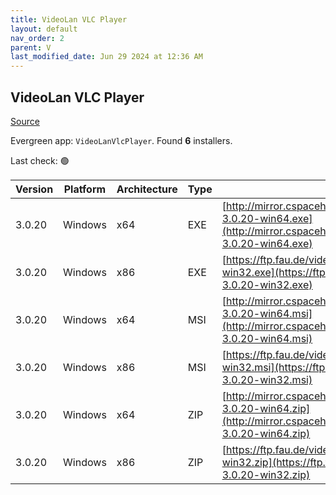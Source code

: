 ```yaml
---
title: VideoLan VLC Player 
layout: default
nav_order: 2
parent: V
last_modified_date: Jun 29 2024 at 12:36 AM
---
```


## VideoLan VLC Player 

[Source](https://www.videolan.org/vlc/)

Evergreen app: `VideoLanVlcPlayer`. Found **6** installers.

Last check: 🟢

| Version | Platform | Architecture | Type | URI                                                                                                                                                                |
| ------- | -------- | ------------ | ---- | ------------------------------------------------------------------------------------------------------------------------------------------------------------------ |
| 3.0.20  | Windows  | x64          | EXE  | [http://mirror.cspacehostings.com/videolan/vlc/3.0.20/win64/vlc-3.0.20-win64.exe](http://mirror.cspacehostings.com/videolan/vlc/3.0.20/win64/vlc-3.0.20-win64.exe) |
| 3.0.20  | Windows  | x86          | EXE  | [https://ftp.fau.de/videolan/vlc/3.0.20/win32/vlc-3.0.20-win32.exe](https://ftp.fau.de/videolan/vlc/3.0.20/win32/vlc-3.0.20-win32.exe)                             |
| 3.0.20  | Windows  | x64          | MSI  | [http://mirror.cspacehostings.com/videolan/vlc/3.0.20/win64/vlc-3.0.20-win64.msi](http://mirror.cspacehostings.com/videolan/vlc/3.0.20/win64/vlc-3.0.20-win64.msi) |
| 3.0.20  | Windows  | x86          | MSI  | [https://ftp.fau.de/videolan/vlc/3.0.20/win32/vlc-3.0.20-win32.msi](https://ftp.fau.de/videolan/vlc/3.0.20/win32/vlc-3.0.20-win32.msi)                             |
| 3.0.20  | Windows  | x64          | ZIP  | [http://mirror.cspacehostings.com/videolan/vlc/3.0.20/win64/vlc-3.0.20-win64.zip](http://mirror.cspacehostings.com/videolan/vlc/3.0.20/win64/vlc-3.0.20-win64.zip) |
| 3.0.20  | Windows  | x86          | ZIP  | [https://ftp.fau.de/videolan/vlc/3.0.20/win32/vlc-3.0.20-win32.zip](https://ftp.fau.de/videolan/vlc/3.0.20/win32/vlc-3.0.20-win32.zip)                             |
